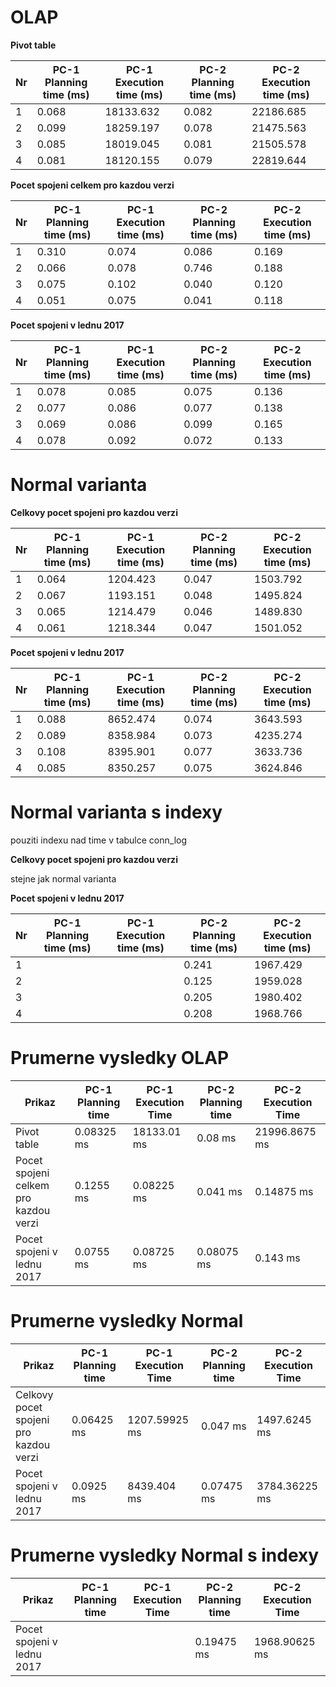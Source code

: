 # OLAP
**Pivot table**

Nr | PC-1 Planning time (ms) | PC-1 Execution time (ms) | PC-2 Planning time (ms) | PC-2 Execution time (ms) |
--- | ------------------ | ------------------ | --- | ---
1 | 0.068 | 18133.632 | 0.082 | 22186.685 |
2 | 0.099 | 18259.197 | 0.078 | 21475.563 |
3 | 0.085 | 18019.045 | 0.081 | 21505.578 |
4 | 0.081 | 18120.155 | 0.079 | 22819.644 |

**Pocet spojeni celkem pro kazdou verzi** 

Nr | PC-1 Planning time (ms) | PC-1 Execution time (ms) | PC-2 Planning time (ms) | PC-2 Execution time (ms) |
--- | ------------------ | ------------------ | --- | ---
1 | 0.310 | 0.074 | 0.086 | 0.169 |
2 | 0.066 | 0.078 | 0.746 | 0.188 |
3 | 0.075 | 0.102 | 0.040 | 0.120 |
4 | 0.051 | 0.075 | 0.041 | 0.118 |

**Pocet spojeni v lednu 2017**

Nr | PC-1 Planning time (ms) | PC-1 Execution time (ms) | PC-2 Planning time (ms) | PC-2 Execution time (ms) |
--- | ------------------ | ------------------ | --- | ---
1 | 0.078 | 0.085 | 0.075 | 0.136 |
2 | 0.077 | 0.086 | 0.077 | 0.138 |
3 | 0.069 | 0.086 | 0.099 | 0.165 |
4 | 0.078 | 0.092 | 0.072 | 0.133 |

# Normal varianta

**Celkovy pocet spojeni pro kazdou verzi**

Nr | PC-1 Planning time (ms) | PC-1 Execution time (ms) | PC-2 Planning time (ms) | PC-2 Execution time (ms) |
--- | ------------------ | ------------------ | --- | ---
1 | 0.064 | 1204.423 | 0.047 | 1503.792 |
2 | 0.067 | 1193.151 | 0.048 | 1495.824 |
3 | 0.065 | 1214.479 | 0.046 | 1489.830 |
4 | 0.061 | 1218.344 | 0.047 | 1501.052 |

**Pocet spojeni v lednu 2017**

Nr | PC-1 Planning time (ms) | PC-1 Execution time (ms) | PC-2 Planning time (ms) | PC-2 Execution time (ms) |
--- | ------------------ | ------------------ | --- | ---
1 | 0.088 | 8652.474 | 0.074 | 3643.593 |
2 | 0.089 | 8358.984 | 0.073 | 4235.274 |
3 | 0.108 | 8395.901 | 0.077 | 3633.736 |
4 | 0.085 | 8350.257 | 0.075 | 3624.846 |


# Normal varianta s indexy

pouziti indexu nad time v tabulce conn_log

**Celkovy pocet spojeni pro kazdou verzi**

stejne jak normal varianta 


**Pocet spojeni v lednu 2017**

Nr | PC-1 Planning time (ms) | PC-1 Execution time (ms) | PC-2 Planning time (ms) | PC-2 Execution time (ms) |
--- | ------------------ | ------------------ | --- | ---
1 |  |  | 0.241 | 1967.429 |
2 |  |  | 0.125 | 1959.028 |
3 |  |  | 0.205 | 1980.402 |
4 |  |  | 0.208 | 1968.766 |


# Prumerne vysledky OLAP

Prikaz | PC-1 Planning time | PC-1 Execution Time | PC-2 Planning time | PC-2 Execution Time |
--- | --- | --- | --- | ---
Pivot table | 0.08325 ms | 18133.01 ms | 0.08 ms | 21996.8675 ms |
Pocet spojeni celkem pro kazdou verzi | 0.1255 ms | 0.08225 ms | 0.041 ms | 0.14875 ms |
Pocet spojeni v lednu 2017 | 0.0755 ms | 0.08725 ms | 0.08075 ms | 0.143 ms |


# Prumerne vysledky Normal

Prikaz | PC-1 Planning time | PC-1 Execution Time | PC-2 Planning time | PC-2 Execution Time |
--- | --- | --- | --- | ---
Celkovy pocet spojeni pro kazdou verzi | 0.06425 ms | 1207.59925 ms | 0.047 ms | 1497.6245 ms |
Pocet spojeni v lednu 2017 | 0.0925 ms | 8439.404 ms | 0.07475 ms | 3784.36225 ms |

# Prumerne vysledky Normal s indexy

Prikaz | PC-1 Planning time | PC-1 Execution Time | PC-2 Planning time | PC-2 Execution Time |
--- | --- | --- | --- | ---
Pocet spojeni v lednu 2017 | | | 0.19475 ms | 1968.90625 ms |
